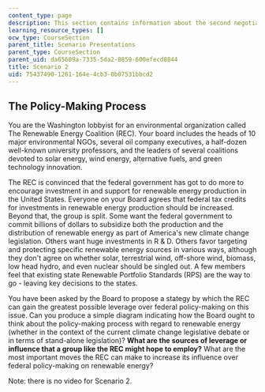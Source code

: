 ```yaml
---
content_type: page
description: This section contains information about the second negotiation scenario.
learning_resource_types: []
ocw_type: CourseSection
parent_title: Scenario Presentations
parent_type: CourseSection
parent_uid: da65609a-7335-5da2-8859-600efecd8844
title: Scenario 2
uid: 75437490-1261-164e-4cb3-0b07531bbcd2
---
```


The Policy-Making Process
-------------------------

You are the Washington lobbyist for an environmental organization called The Renewable Energy Coalition (REC). Your board includes the heads of 10 major environmental NGOs, several oil company executives, a half-dozen well-known university professors, and the leaders of several coalitions devoted to solar energy, wind energy, alternative fuels, and green technology innovation.

The REC is convinced that the federal government has got to do more to encourage investment in and support for renewable energy production in the United States. Everyone on your Board agrees that federal tax credits for investments in renewable energy production should be increased. Beyond that, the group is split. Some want the federal government to commit billions of dollars to subsidize both the production and the distribution of renewable energy as part of America's new climate change legislation. Others want huge investments in R & D. Others favor targeting and protecting specific renewable energy sources in various ways, although they don't agree on whether solar, terrestrial wind, off-shore wind, biomass, low head hydro, and even nuclear should be singled out. A few members feel that existing state Renewable Portfolio Standards (RPS) are the way to go - leaving key decisions to the states.

You have been asked by the Board to propose a stategy by which the REC can gain the greatest possible leverage over federal policy-making on this issue. Can you produce a simple diagram indicating how the Board ought to think about the policy-making process with regard to renewable energy (whether in the context of the current climate change legislative debate or in terms of stand-alone legislation)? **What are the sources of leverage or influence that a group like the REC might hope to employ?** What are the most important moves the REC can make to increase its influence over federal policy-making on renewable energy?

Note: there is no video for Scenario 2.